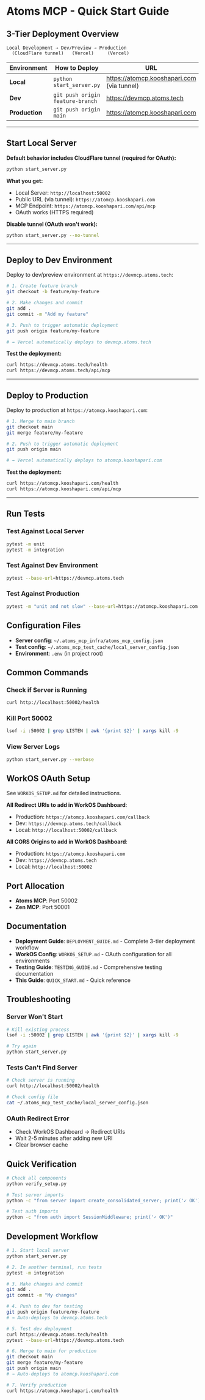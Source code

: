 # Atoms MCP - Quick Start Guide

## 3-Tier Deployment Overview

```
Local Development → Dev/Preview → Production
  (CloudFlare tunnel)   (Vercel)     (Vercel)
```

| Environment | How to Deploy | URL |
|-------------|--------------|-----|
| **Local** | `python start_server.py` | https://atomcp.kooshapari.com (via tunnel) |
| **Dev** | `git push origin feature-branch` | https://devmcp.atoms.tech |
| **Production** | `git push origin main` | https://atomcp.kooshapari.com |

---

## Start Local Server

**Default behavior includes CloudFlare tunnel (required for OAuth):**

```bash
python start_server.py
```

**What you get:**
- Local Server: `http://localhost:50002`
- Public URL (via tunnel): `https://atomcp.kooshapari.com`
- MCP Endpoint: `https://atomcp.kooshapari.com/api/mcp`
- OAuth works (HTTPS required)

**Disable tunnel (OAuth won't work):**
```bash
python start_server.py --no-tunnel
```

---

## Deploy to Dev Environment

Deploy to dev/preview environment at `https://devmcp.atoms.tech`:

```bash
# 1. Create feature branch
git checkout -b feature/my-feature

# 2. Make changes and commit
git add .
git commit -m "Add my feature"

# 3. Push to trigger automatic deployment
git push origin feature/my-feature

# → Vercel automatically deploys to devmcp.atoms.tech
```

**Test the deployment:**
```bash
curl https://devmcp.atoms.tech/health
curl https://devmcp.atoms.tech/api/mcp
```

---

## Deploy to Production

Deploy to production at `https://atomcp.kooshapari.com`:

```bash
# 1. Merge to main branch
git checkout main
git merge feature/my-feature

# 2. Push to trigger automatic deployment
git push origin main

# → Vercel automatically deploys to atomcp.kooshapari.com
```

**Test the deployment:**
```bash
curl https://atomcp.kooshapari.com/health
curl https://atomcp.kooshapari.com/api/mcp
```

---

## Run Tests

### Test Against Local Server
```bash
pytest -m unit
pytest -m integration
```

### Test Against Dev Environment
```bash
pytest --base-url=https://devmcp.atoms.tech
```

### Test Against Production
```bash
pytest -m "unit and not slow" --base-url=https://atomcp.kooshapari.com
```

## Configuration Files

- **Server config**: `~/.atoms_mcp_infra/atoms_mcp_config.json`
- **Test config**: `~/.atoms_mcp_test_cache/local_server_config.json`
- **Environment**: `.env` (in project root)

## Common Commands

### Check if Server is Running
```bash
curl http://localhost:50002/health
```

### Kill Port 50002
```bash
lsof -i :50002 | grep LISTEN | awk '{print $2}' | xargs kill -9
```

### View Server Logs
```bash
python start_server.py --verbose
```

## WorkOS OAuth Setup

See `WORKOS_SETUP.md` for detailed instructions.

**All Redirect URIs to add in WorkOS Dashboard**:
- Production: `https://atomcp.kooshapari.com/callback`
- Dev: `https://devmcp.atoms.tech/callback`
- Local: `http://localhost:50002/callback`

**All CORS Origins to add in WorkOS Dashboard**:
- Production: `https://atomcp.kooshapari.com`
- Dev: `https://devmcp.atoms.tech`
- Local: `http://localhost:50002`

## Port Allocation

- **Atoms MCP**: Port 50002
- **Zen MCP**: Port 50001

## Documentation

- **Deployment Guide**: `DEPLOYMENT_GUIDE.md` - Complete 3-tier deployment workflow
- **WorkOS Config**: `WORKOS_SETUP.md` - OAuth configuration for all environments
- **Testing Guide**: `TESTING_GUIDE.md` - Comprehensive testing documentation
- **This Guide**: `QUICK_START.md` - Quick reference

## Troubleshooting

### Server Won't Start
```bash
# Kill existing process
lsof -i :50002 | grep LISTEN | awk '{print $2}' | xargs kill -9

# Try again
python start_server.py
```

### Tests Can't Find Server
```bash
# Check server is running
curl http://localhost:50002/health

# Check config file
cat ~/.atoms_mcp_test_cache/local_server_config.json
```

### OAuth Redirect Error
- Check WorkOS Dashboard → Redirect URIs
- Wait 2-5 minutes after adding new URI
- Clear browser cache

## Quick Verification

```bash
# Check all components
python verify_setup.py

# Test server imports
python -c "from server import create_consolidated_server; print('✓ OK')"

# Test auth imports
python -c "from auth import SessionMiddleware; print('✓ OK')"
```

## Development Workflow

```bash
# 1. Start local server
python start_server.py

# 2. In another terminal, run tests
pytest -m integration

# 3. Make changes and commit
git add .
git commit -m "My changes"

# 4. Push to dev for testing
git push origin feature/my-feature
# → Auto-deploys to devmcp.atoms.tech

# 5. Test dev deployment
curl https://devmcp.atoms.tech/health
pytest --base-url=https://devmcp.atoms.tech

# 6. Merge to main for production
git checkout main
git merge feature/my-feature
git push origin main
# → Auto-deploys to atomcp.kooshapari.com

# 7. Verify production
curl https://atomcp.kooshapari.com/health
```
